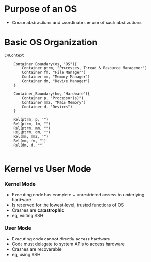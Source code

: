 # Purpose of an OS
* Create abstractions and coordinate the use of such abstractions

# Basic OS Organization
```mermaid
C4Context

	Container_Boundary(os, "OS"){
		Container(ptrm, "Processes, Thread & Resource Managemer")
		Container(fm, "File Manager")
		Container(mm, "Memory Manager")
		Container(dm, "Device Manager")
	}

	Container_Boundary(hw, "Hardware"){
		Container(p, "Processor(s)")
		Container(mm2, "Main Memory")
		Container(d, "Devices")
	}

	Rel(ptrm, p, "")
	Rel(ptrm, fm, "")
	Rel(ptrm, mm, "")
	Rel(ptrm, dm, "")
	Rel(mm, mm2, "")
	Rel(mm, fm, "")
	Rel(dm, d, "")	
	
```
# Kernel vs User Mode
### Kernel Mode
* Executing code has complete + unrestricted access to underlying hardware
* Is reserved for the lowest-level, trusted functions of OS
* Crashes are **catastrophic**
* eg, editing SSH
### User Mode
* Executing code cannot directly access hardware
* Code must delegate to system APIs to access hardware
* Crashes are recoverable
* eg, using SSH
